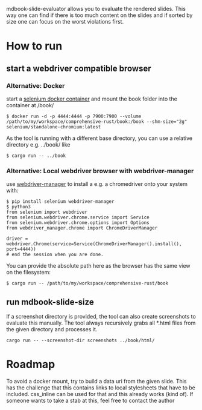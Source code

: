 mdbook-slide-evaluator allows you to evaluate the rendered slides. This way one
can find if there is too much content on the slides and if sorted by size one
can focus on the worst violations first.

# How to run

## start a webdriver compatible browser

### Alternative: Docker

start a
[selenium docker container](https://github.com/SeleniumHQ/docker-selenium?tab=readme-ov-file#quick-start)
and mount the book folder into the container at /book/

```
$ docker run -d -p 4444:4444 -p 7900:7900 --volume /path/to/my/workspace/comprehensive-rust/book:/book --shm-size="2g" selenium/standalone-chromium:latest
```

As the tool is running with a different base directory, you can use a relative
directory e.g. ../book/ like

```
$ cargo run -- ../book
```

### Alternative: Local webdriver browser with webdriver-manager

use [webdriver-manager](https://pypi.org/project/webdriver-manager/) to install
a e.g. a chromedriver onto your system with:

```
$ pip install selenium webdriver-manager
$ python3
from selenium import webdriver
from selenium.webdriver.chrome.service import Service
from selenium.webdriver.chrome.options import Options
from webdriver_manager.chrome import ChromeDriverManager

driver = webdriver.Chrome(service=Service(ChromeDriverManager().install(), port=4444))
# end the session when you are done.
```

You can provide the absolute path here as the browser has the same view on the
filesystem:

```
$ cargo run -- /path/to/my/workspace/comprehensive-rust/book
```

## run mdbook-slide-size

If a screenshot directory is provided, the tool can also create screenshots to
evaluate this manually. The tool always recursively grabs all *.html files from
the given directory and processes it.

```
cargo run -- --screenshot-dir screenshots ../book/html/
```

# Roadmap

To avoid a docker mount, try to build a data uri from the given slide. This has
the challenge that this contains links to local stylesheets that have to be
included. css_inline can be used for that and this already works (kind of). If
someone wants to take a stab at this, feel free to contact the author
